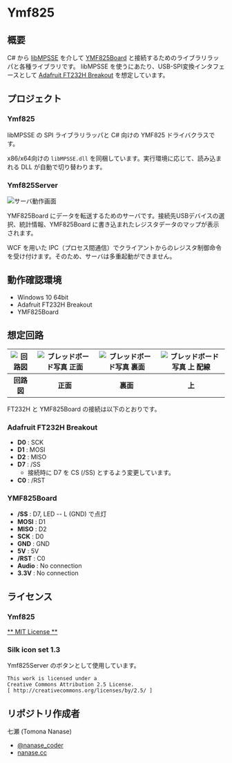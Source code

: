 Ymf825
======

## 概要

C# から [libMPSSE](http://www.ftdichip.com/Support/Documents/AppNotes/AN_178_User%20Guide%20for%20LibMPSSE-SPI.pdf) を介して [YMF825Board](https://yamaha-webmusic.github.io/ymf825board/intro/) と接続するためのライブラリラッパと各種ライブラリです。
libMPSSE を使うにあたり、USB-SPI変換インタフェースとして [Adafruit FT232H Breakout](https://learn.adafruit.com/adafruit-ft232h-breakout/) を想定しています。

## プロジェクト

### Ymf825

libMPSSE の SPI ライブラリラッパと C# 向けの YMF825 ドライバクラスです。 

x86/x64向けの `libMPSSE.dll` を同梱しています。実行環境に応じて、読み込まれる DLL が自動で切り替わります。

### Ymf825Server

![サーバ動作画面](https://raw.githubusercontent.com/nanase/ymf825/master/doc/server.png)

YMF825Board にデータを転送するためのサーバです。接続先USBデバイスの選択、統計情報、YMF825Board に書き込まれたレジスタデータのマップが表示されます。

WCF を用いた IPC（プロセス間通信）でクライアントからのレジスタ制御命令を受け付けます。そのため、サーバは多重起動ができません。

## 動作確認環境

- Windows 10 64bit
- Adafruit FT232H Breakout
- YMF825Board

## 想定回路

![回路図](https://raw.githubusercontent.com/nanase/ymf825/master/doc/ymf825board.png)|![ブレッドボード写真 正面](https://raw.githubusercontent.com/nanase/ymf825/master/doc/breadboard_1.jpg)|![ブレッドボード写真 裏面](https://raw.githubusercontent.com/nanase/ymf825/master/doc/breadboard_2.jpg)|![ブレッドボード写真 上 配線](https://raw.githubusercontent.com/nanase/ymf825/master/doc/breadboard_3.jpg)
:-:|:-:|:-:|:-:
**回路図** | **正面** | **裏面** | **上**

FT232H と YMF825Board の接続は以下のとおりです。

### Adafruit FT232H Breakout

- **D0** : SCK
- **D1** : MOSI
- **D2** : MISO
- **D7** : /SS
  - 接続時に D7 を CS (/SS) とするよう変更しています。
- **C0** : /RST

### YMF825Board

- **/SS** : D7, LED -- L (GND) で点灯
- **MOSI** : D1
- **MISO** : D2
- **SCK** : D0
- **GND** : GND
- **5V** : 5V
- **/RST** : C0
- **Audio** : No connection
- **3.3V** : No connection


## ライセンス

### Ymf825

[** MIT License **](./LICENSE)

### Silk icon set 1.3

Ymf825Server のボタンとして使用しています。

```
This work is licensed under a
Creative Commons Attribution 2.5 License.
[ http://creativecommons.org/licenses/by/2.5/ ]
```

## リポジトリ作成者

七瀬 (Tomona Nanase)

- [@nanase_coder](https://twitter.com/nanase_coder)
- [nanase.cc](https://nanase.cc/)
